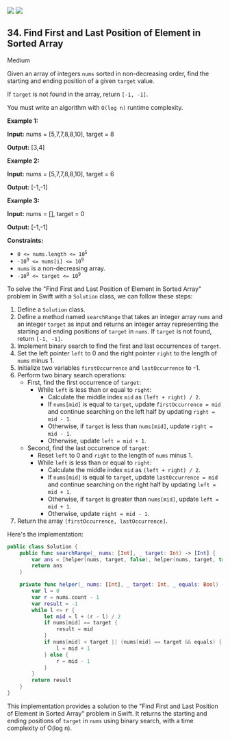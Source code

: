 [![](https://img.shields.io/github/stars/LeetCode-in-Swift/LeetCode-in-Swift?label=Stars&style=flat-square)](https://github.com/LeetCode-in-Swift/LeetCode-in-Swift)
[![](https://img.shields.io/github/forks/LeetCode-in-Swift/LeetCode-in-Swift?label=Fork%20me%20on%20GitHub%20&style=flat-square)](https://github.com/LeetCode-in-Swift/LeetCode-in-Swift/fork)

## 34\. Find First and Last Position of Element in Sorted Array

Medium

Given an array of integers `nums` sorted in non-decreasing order, find the starting and ending position of a given `target` value.

If `target` is not found in the array, return `[-1, -1]`.

You must write an algorithm with `O(log n)` runtime complexity.

**Example 1:**

**Input:** nums = [5,7,7,8,8,10], target = 8

**Output:** [3,4] 

**Example 2:**

**Input:** nums = [5,7,7,8,8,10], target = 6

**Output:** [-1,-1] 

**Example 3:**

**Input:** nums = [], target = 0

**Output:** [-1,-1] 

**Constraints:**

*   <code>0 <= nums.length <= 10<sup>5</sup></code>
*   <code>-10<sup>9</sup> <= nums[i] <= 10<sup>9</sup></code>
*   `nums` is a non-decreasing array.
*   <code>-10<sup>9</sup> <= target <= 10<sup>9</sup></code>

To solve the "Find First and Last Position of Element in Sorted Array" problem in Swift with a `Solution` class, we can follow these steps:

1. Define a `Solution` class.
2. Define a method named `searchRange` that takes an integer array `nums` and an integer `target` as input and returns an integer array representing the starting and ending positions of `target` in `nums`. If `target` is not found, return `[-1, -1]`.
3. Implement binary search to find the first and last occurrences of `target`.
4. Set the left pointer `left` to 0 and the right pointer `right` to the length of `nums` minus 1.
5. Initialize two variables `firstOccurrence` and `lastOccurrence` to -1.
6. Perform two binary search operations:
   - First, find the first occurrence of `target`:
     - While `left` is less than or equal to `right`:
       - Calculate the middle index `mid` as `(left + right) / 2`.
       - If `nums[mid]` is equal to `target`, update `firstOccurrence = mid` and continue searching on the left half by updating `right = mid - 1`.
       - Otherwise, if `target` is less than `nums[mid]`, update `right = mid - 1`.
       - Otherwise, update `left = mid + 1`.
   - Second, find the last occurrence of `target`:
     - Reset `left` to 0 and `right` to the length of `nums` minus 1.
     - While `left` is less than or equal to `right`:
       - Calculate the middle index `mid` as `(left + right) / 2`.
       - If `nums[mid]` is equal to `target`, update `lastOccurrence = mid` and continue searching on the right half by updating `left = mid + 1`.
       - Otherwise, if `target` is greater than `nums[mid]`, update `left = mid + 1`.
       - Otherwise, update `right = mid - 1`.
7. Return the array `[firstOccurrence, lastOccurrence]`.

Here's the implementation:

```swift
public class Solution {
    public func searchRange(_ nums: [Int], _ target: Int) -> [Int] {
        var ans = [helper(nums, target, false), helper(nums, target, true)]
        return ans
    }

    private func helper(_ nums: [Int], _ target: Int, _ equals: Bool) -> Int {
        var l = 0
        var r = nums.count - 1
        var result = -1
        while l <= r {
            let mid = l + (r - l) / 2
            if nums[mid] == target {
                result = mid
            }
            if nums[mid] < target || (nums[mid] == target && equals) {
                l = mid + 1
            } else {
                r = mid - 1
            }
        }
        return result
    }
}
```

This implementation provides a solution to the "Find First and Last Position of Element in Sorted Array" problem in Swift. It returns the starting and ending positions of `target` in `nums` using binary search, with a time complexity of O(log n).